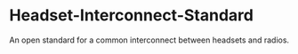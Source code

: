 # Headset-Interconnect-Standard
An open standard for a common interconnect between headsets and radios.
